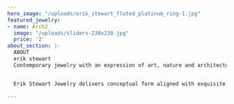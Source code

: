 ```yaml
---
hero_image: "/uploads/erik_stewart_fluted_platinum_ring-1.jpg"
featured_jewelry:
- name: Arch2
  image: "/uploads/sliders-230x230.jpg"
  price: '2'
about_section: |-
  ABOUT
  erik stewart
  Contemporary jewelry with an expression of art, nature and architecture designed as Art for the Body.


  Erik Stewart Jewelry delivers conceptual form aligned with exquisite detail in design and workmanship.

---
```

